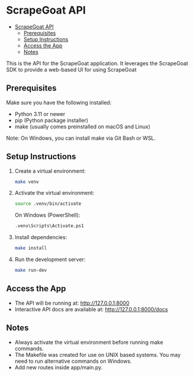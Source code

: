ScrapeGoat API
=======================

<!--toc:start-->
- [ScrapeGoat API](#scrapegoat-api)
  - [Prerequisites](#prerequisites)
  - [Setup Instructions](#setup-instructions)
  - [Access the App](#access-the-app)
  - [Notes](#notes)
<!--toc:end-->

This is the API for the ScrapeGoat application.
It leverages the ScrapeGoat SDK to provide a web-based UI for using ScrapeGoat

Prerequisites
-------------

Make sure you have the following installed:

- Python 3.11 or newer
- pip (Python package installer)
- make (usually comes preinstalled on macOS and Linux)

Note: On Windows, you can install make via Git Bash or WSL.

Setup Instructions
------------------

1. Create a virtual environment:

    ```bash
    make venv
    ```

2. Activate the virtual environment:

    ```bash
    source .venv/bin/activate
    ```

   On Windows (PowerShell):

    ```bash
   .venv\Scripts\Activate.ps1
    ```

3. Install dependencies:

    ```bash
   make install
    ```

4. Run the development server:

    ```bash
   make run-dev
    ```

Access the App
--------------

- The API will be running at: <http://127.0.0.1:8000>
- Interactive API docs are available at: <http://127.0.0.1:8000/docs>

Notes
-----

- Always activate the virtual environment before running make commands.
- The Makefile was created for use on UNIX based systems.
You may need to run alternative commands on Windows.
- Add new routes inside app/main.py.
